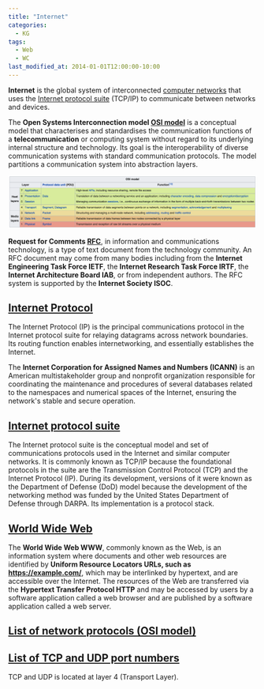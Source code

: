 ```yaml
---
title: "Internet"
categories:
  - KG
tags:
  - Web
  - WC
last_modified_at: 2014-01-01T12:00:00-10:00
---
```


**Internet** is the global system of interconnected [computer networks](https://en.wikipedia.org/wiki/Computer_network) that uses the [Internet protocol suite](https://en.wikipedia.org/wiki/Internet_protocol_suite) (TCP/IP) to communicate between networks and devices.

The __Open Systems Interconnection model **[OSI model](https://en.wikipedia.org/wiki/OSI_model)**__ is a conceptual model that characterises and standardises the communication functions of a **telecommunication** or computing system without regard to its underlying internal structure and technology. Its goal is the interoperability of diverse communication systems with standard communication protocols. The model partitions a communication system into abstraction layers.

![](/assets/images/posts/2014-01-01-Internet/OSImodel-LayerArchitecture.png)

__Request for Comments **[RFC](https://www.rfc-editor.org/retrieve/)**__, in information and communications technology, is a type of text document from the technology community. An RFC document may come from many bodies including from the __Internet Engineering Task Force **IETF**__, the __Internet Research Task Force **IRTF**__, the __Internet Architecture Board **IAB**__, or from independent authors. The RFC system is supported by the __Internet Society **ISOC**__.

## [Internet Protocol](https://en.wikipedia.org/wiki/Internet_Protocol)

The Internet Protocol (IP) is the principal communications protocol in the Internet protocol suite for relaying datagrams across network boundaries. Its routing function enables internetworking, and essentially establishes the Internet.

The __Internet Corporation for Assigned Names and Numbers (**ICANN**)__ is an American multistakeholder group and nonprofit organization responsible for coordinating the maintenance and procedures of several databases related to the namespaces and numerical spaces of the Internet, ensuring the network's stable and secure operation.

## [Internet protocol suite](https://en.wikipedia.org/wiki/Internet_protocol_suite)

The Internet protocol suite is the conceptual model and set of communications protocols used in the Internet and similar computer networks. It is commonly known as TCP/IP because the foundational protocols in the suite are the Transmission Control Protocol (TCP) and the Internet Protocol (IP). During its development, versions of it were known as the Department of Defense (DoD) model because the development of the networking method was funded by the United States Department of Defense through DARPA. Its implementation is a protocol stack. 

## [World Wide Web](https://en.wikipedia.org/wiki/World_Wide_Web)

The __World Wide Web **WWW**__, commonly known as the Web, is an information system where documents and other web resources are identified by __Uniform Resource Locators **URLs**, such as https://example.com/__, which may be interlinked by hypertext, and are accessible over the Internet. The resources of the Web are transferred via the __Hypertext Transfer Protocol **HTTP**__ and may be accessed by users by a software application called a web browser and are published by a software application called a web server.

## [List of network protocols (OSI model)](https://en.wikipedia.org/wiki/List_of_network_protocols_(OSI_model))

## [List of TCP and UDP port numbers](https://en.wikipedia.org/wiki/List_of_TCP_and_UDP_port_numbers)

TCP and UDP is located at layer 4 (Transport Layer).
